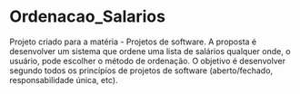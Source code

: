 # Ordenacao_Salarios
 Projeto criado para a matéria - Projetos de software. A proposta é desenvolver um sistema que ordene uma lista de salários qualquer onde, o usuário, pode escolher o método de ordenação. O objetivo é desenvolver segundo todos os princípíos de projetos de software (aberto/fechado, responsabilidade única, etc).
